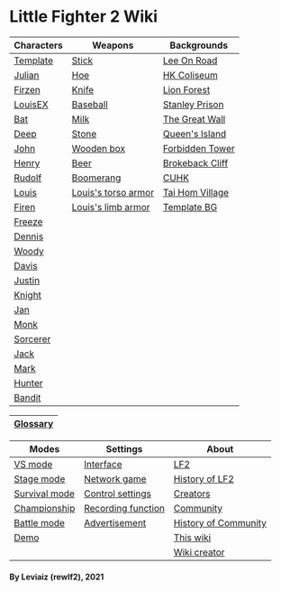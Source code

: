 # Little Fighter 2 Wiki

| Characters | Weapons | Backgrounds |
| --- | --- | --- |
| [Template] | [Stick] | [Lee On Road]
| [Julian] | [Hoe] | [HK Coliseum]
| [Firzen] | [Knife] | [Lion Forest]
| [LouisEX] | [Baseball] | [Stanley Prison]
| [Bat] | [Milk] | [The Great Wall]
| [Deep] | [Stone] | [Queen's Island]
| [John] | [Wooden box] | [Forbidden Tower]
| [Henry] | [Beer] | [Brokeback Cliff]
| [Rudolf] | [Boomerang] | [CUHK]
| [Louis] | [Louis's torso armor] | [Tai Hom Village]
| [Firen] | [Louis's limb armor] | [Template BG]
| [Freeze]
| [Dennis]
| [Woody]
| [Davis]
| [Justin]
| [Knight]
| [Jan]
| [Monk]
| [Sorcerer]
| [Jack]
| [Mark]
| [Hunter]
| [Bandit]

| [Glossary] |
| --- |

| Modes | Settings  | About
| --- | --- | --- |
| [VS mode] | [Interface] | [LF2]
| [Stage mode] | [Network game] | [History of LF2]
| [Survival mode] | [Control settings] | [Creators]
| [Championship] | [Recording function] | [Community]
| [Battle mode] | [Advertisement] | [History of Community]
| [Demo] | | [This wiki]
| | | [Wiki creator]

#### By Leviaiz (rewlf2), 2021

[//]: # (These are reference links used in the body of this note and get stripped out when the markdown processor does its job. There is no need to format nicely because it shouldn't be seen. Thanks SO - http://stackoverflow.com/questions/4823468/store-comments-in-markdown-syntax)
[Template]: <Template.html>
[Julian]: <Julian.html>
[Firzen]: <Firzen.html>
[LouisEX]: <LouisEX.html>
[Bat]: <Bat.html>
[Deep]: <Deep.html>
[John]: <John.html>
[Henry]: <Henry.html>
[Rudolf]: <Rudolf.html>
[Louis]: <Louis.html>
[Firen]: <Firen.html>
[Freeze]: <Freeze.html>
[Dennis]: <Dennis.html>
[Woody]: <Woody.html>
[Davis]: <Davis.html>
[Justin]: <Justin.html>
[Knight]: <Knight.html>
[Jan]: <Jan.html>
[Monk]: <Monk.html>
[Sorcerer]: <Sorcerer.html>
[Jack]: <Jack.html>
[Mark]: <Mark.html>
[Hunter]: <Hunter.html>
[bandit]: <bandit.html>
[Stick]: <Stick.html>
[Hoe]: <Hoe.html>
[Knife]: <Knife.html>
[Baseball]: <Baseball.html>
[Milk]: <Milk.html>
[Stone]: <Stone.html>
[Wooden box]: <box.html>
[Beer]: <Beer.html>
[Boomerang]: <Boomerang.html>
[Louis's torso armor]: <louisarmor1.html>
[Louis's limb armor]: <louisarmor2.html>
[Lee On Road]: <leeonroad.html>
[HK Coliseum]: <hkcoliseum.html>
[Lion Forest]: <lionforest.html>
[Stanley Prison]: <stanleyprison.html>
[The Great Wall]: <thegreatwall.html>
[Queen's Island]: <queensisland.html>
[Forbidden Tower]: <forbiddentower.html>
[Brokeback Cliff]: <brokebackcliff.html>
[CUHK]: <cuhk.html>
[Tai Hom Village]: <taihomvillage.html>
[Template BG]: <templatebg.html>
[Glossary]: <glossary.html>
[VS mode]: <vs.html>
[Stage mode]: <stage.html>
[Survival mode]: <survival.html>
[Championship]: <Championship.html>
[Battle mode]: <battle.html>
[Demo]: <Demo.html>
[Interface]: <Interface.html>
[Network game]: <network.html>
[Control settings]: <control.html>
[Recording function]: <recording.html>
[Advertisement]: <Advertisement.html>
[LF2]: <aboutLF2.html>
[History of LF2]: <history.html>
[Creators]: <Creators.html>
[Community]: <Community.html>
[History of Community]: <histOfCommunity.html>
[This wiki]: <aboutwiki.html>
[Wiki creator]: <wikicreator.html>